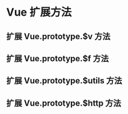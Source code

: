 # Vue 扩展方法

## 扩展 Vue.prototype.\$v 方法

## 扩展 Vue.prototype.\$f 方法

## 扩展 Vue.prototype.\$utils 方法

## 扩展 Vue.prototype.\$http 方法
